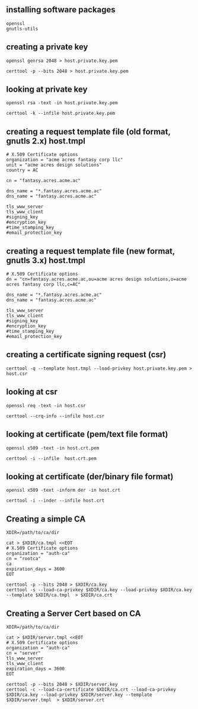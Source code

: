 ## installing software packages

```
openssl
gnutls-utils
```

## creating a private key

```
openssl genrsa 2048 > host.private.key.pem

certtool -p --bits 2048 > host.private.key.pem
```

## looking at private key

```
openssl rsa -text -in host.private.key.pem

certtool -k --infile host.private.key.pem
```

## creating a request template file (old format, gnutls 2.x) host.tmpl

```
# X.509 Certificate options
organization = "acme acres fantasy corp llc"
unit = "acme acres design solutions"
country = AC

cn = "fantasy.acres.acme.ac"

dns_name = "*.fantasy.acres.acme.ac"
dns_name = "fantasy.acres.acme.ac"

tls_www_server
tls_www_client
#signing_key
#encryption_key
#time_stamping_key
#email_protection_key
```

## creating a request template file (new format, gnutls 3.x) host.tmpl

```
# X.509 Certificate options
dn = "cn=fantasy.acres.acme.ac,ou=acme acres design solutions,o=acme acres fantasy corp llc,c=AC"

dns_name = "*.fantasy.acres.acme.ac"
dns_name = "fantasy.acres.acme.ac"

tls_www_server
tls_www_client
#signing_key
#encryption_key
#time_stamping_key
#email_protection_key
```

## creating a certificate signing request (csr)

```
certtool -q --template host.tmpl --load-privkey host.private.key.pem > host.csr
```

## looking at csr

```
openssl req -text -in host.csr

certtool --crq-info --infile host.csr
```

## looking at certificate (pem/text file format)

```
openssl x509 -text -in host.crt.pem

certtool -i --infile  host.crt.pem
```

## looking at certificate (der/binary file format)

```
openssl x509 -text -inform der -in host.crt

certtool -i --inder --infile host.crt
```

## Creating a simple CA

```
XDIR=/path/to/ca/dir

cat > $XDIR/ca.tmpl <<EOT
# X.509 Certificate options
organization = "auth-ca"
cn = "rootca"
ca
expiration_days = 3600
EOT

certtool -p --bits 2048 > $XDIR/ca.key
certtool -s --load-ca-privkey $XDIR/ca.key --load-privkey $XDIR/ca.key --template $XDIR/ca.tmpl  > $XDIR/ca.crt
```

## Creating a Server Cert based on CA

```
XDIR=/path/to/ca/dir

cat > $XDIR/server.tmpl <<EOT
# X.509 Certificate options
organization = "auth-ca"
cn = "server"
tls_www_server
tls_www_client
expiration_days = 3600
EOT

certtool -p --bits 2048 > $XDIR/server.key
certtool -c --load-ca-certificate $XDIR/ca.crt --load-ca-privkey $XDIR/ca.key --load-privkey $XDIR/server.key --template $XDIR/server.tmpl  > $XDIR/server.crt
```
